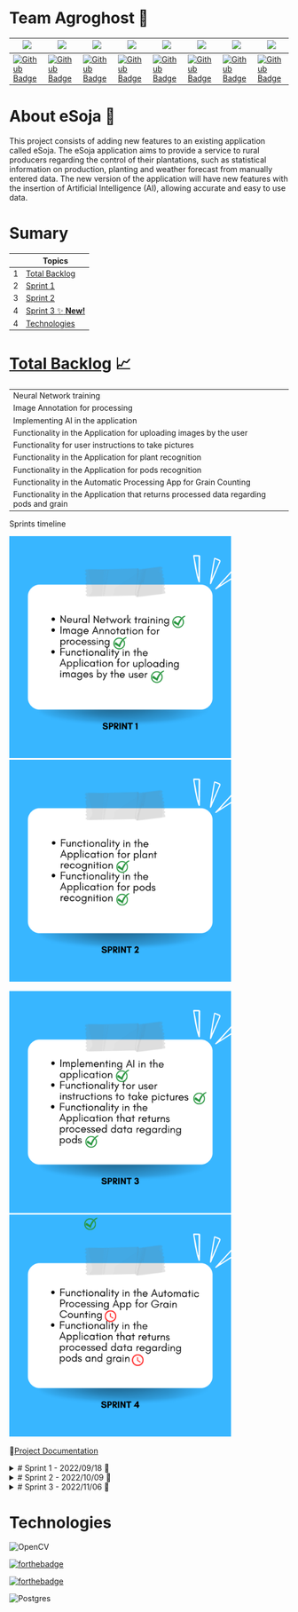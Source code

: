 # Team Agroghost 🌱

| <img src="https://avatars.githubusercontent.com/u/62018632?v=4" width="100"/> | <img src="https://media.discordapp.net/attachments/829118904005558292/982984166750691378/WhatsApp_Image_2022-04-26_at_12.52.16.jpeg?width=473&height=473" width="100"/>| <img src="https://media.discordapp.net/attachments/829118904005558292/982984491138166794/Enviar20220506_213849.jpg?width=473&height=473" width="100"/>| <img src="https://media.discordapp.net/attachments/829118904005558292/982984166008303647/223465422_565611791316450_2502397049837354049_n.jpg?width=473&height=473" width="100"/>|<img src="https://media.discordapp.net/attachments/829118904005558292/982984167035912242/WhatsApp_Image_2022-04-26_at_18.16.12.jpeg?width=472&height=473" width="100"/>|<img src="https://media.discordapp.net/attachments/829118904005558292/982984165584695307/WhatsApp_Image_2022-04-26_at_18.28.08.jpeg?width=472&height=473" width="100"/>|<img src="https://avatars.githubusercontent.com/u/67353070?v=4" width="100"/>|<img src="https://avatars.githubusercontent.com/u/64503782?v=4" width="100"/>|
|---|---| ---| --- |---| ---|---|---|
|[![Github Badge](https://img.shields.io/badge/Letícia-100000?style=for-the-badge&logo=github&logoColor=white)](https://github.com/LeticiaSan)|[![Github Badge](https://img.shields.io/badge/Brenno-100000?style=for-the-badge&logo=github&logoColor=white)](https://github.com/brennorichard)|[![Github Badge](https://img.shields.io/badge/Henrique-100000?style=for-the-badge&logo=github&logoColor=white)](https://github.com/henrique73)|[![Github Badge](https://img.shields.io/badge/Gabriel-100000?style=for-the-badge&logo=github&logoColor=white)](https://github.com/Gabrieltg7)|[![Github Badge](https://img.shields.io/badge/Luiz-100000?style=for-the-badge&logo=github&logoColor=white)](https://github.com/Salitop)|[![Github Badge](https://img.shields.io/badge/Edryan-100000?style=for-the-badge&logo=github&logoColor=white)](https://github.com/edryan25)|[![Github Badge](https://img.shields.io/badge/Ana-100000?style=for-the-badge&logo=github&logoColor=white)](https://github.com/AnafGodoy)|[![Github Badge](https://img.shields.io/badge/Levi-100000?style=for-the-badge&logo=github&logoColor=white)](https://github.com/levizoca)|

# About eSoja 🌱

This project consists of adding new features to an existing application called eSoja. The eSoja application aims to provide a service to rural producers regarding the control of their plantations, such as statistical information on production, planting and weather forecast from manually entered data. The new version of the application will have new features with the insertion of Artificial Intelligence (AI), allowing accurate and easy to use data.

# Sumary

|  | Topics |
| ---|---- | 
| 1 | <a href="#total-backlog-">Total Backlog</a>|
| 2 | <a href="#sprint-1---20220918-">Sprint 1</a> | 
| 3 | <a href="#sprint-2---20221009-">Sprint 2</a> |
| 4 | <a href="#sprint-3---20221106-">Sprint 3 :sparkles: **New!**</a>|
| 4 | <a href="#Technologies">Technologies</a> |

# [Total Backlog]([https://fatecspgov-my.sharepoint.com/personal/brenno_almeida_fatec_sp_gov_br/_layouts/15/onedrive.aspx?ga=1&id=%2Fpersonal%2Fbrenno%5Falmeida%5Ffatec%5Fsp%5Fgov%5Fbr%2FDocuments%2FAPI%2D2022%2D2%2DVISIONA%2DAIRGHOST%2FProduct%20Backlog%2DAirGhost%2Emd&parent=%2Fpersonal%2Fbrenno%5Falmeida%5Ffatec%5Fsp%5Fgov%5Fbr%2FDocuments%2FAPI%2D2022%2D2%2DVISIONA%2DAIRGHOST]) 📈

| |
| ----|
|Neural Network training|
|Image Annotation for processing|
|Implementing AI in the application|
|Functionality in the Application for uploading images by the user|
|Functionality for user instructions to take pictures|
|Functionality in the Application for plant recognition|
|Functionality in the Application for pods recognition|
|Functionality in the Automatic Processing App for Grain Counting|
|Functionality in the Application that returns processed data regarding pods and grain|

<p align= "justify">Sprints timeline</p>
<p align="justify">
        <img src="https://github.com/brennorichard/FrontEnd-API2021/blob/main/readassets/1.png" width="400"/>
        <img src="https://github.com/brennorichard/FrontEnd-API2021/blob/main/readassets/2.png" width="400"/>

<p align= "justify"></p>
<p align="justify">
        <img src="https://github.com/brennorichard/FrontEnd-API2021/blob/main/readassets/3.png" width="400"/>
        <img src="https://github.com/brennorichard/FrontEnd-API2021/blob/main/readassets/4.png" width="400"/>

📖[Project Documentation](https://fatecspgov-my.sharepoint.com/:f:/g/personal/brenno_almeida_fatec_sp_gov_br/ErwJSQ5FozJHvck9fD3RDbUBCQt8eVTfyPMzrhL25Ij0hA?e=uPVqZD)



<details>
    <summary># Sprint 1 - 2022/09/18 🌱</summary>
## What have we done?


In this first Sprint we focused on correcting and adjusting the base application (eSoja) so that we can build on that. We define the technologies and carry out tasks aimed at studying them. We have added the functionality to insert crop images into the Application for image processing. We have modeled the neural network so that we can process soybean images.


| Minimum Viable Product                                      |
| ----------------------------------------------------------- |
| **In-app image insertion functionality** :heavy_check_mark: |

## Demo Video 

https://user-images.githubusercontent.com/61993394/190942778-c040a491-53b3-4479-9574-6aef9797cec5.mp4
</details>



<details>
    <summary># Sprint 2 - 2022/10/09 🌱</summary>


## What have we done?

In this second Sprint we did the recognition of the soybean plant and the recognition of the pod using AI.

| Minimum Viable Product                        |
| --------------------------------------------- |
| **recognition of the pod** :heavy_check_mark: |

## Demo Images

<img src="https://user-images.githubusercontent.com/62018632/194791135-c598d851-da8e-4098-aa65-2acb72c5501f.png" width="400"/>
</details>



<details>
    <summary># Sprint 3 - 2022/11/06 🌱</summary>


## What have we done?

In this third Sprint we did the Implementing AI in the application.

| Minimum Viable Product                                    |
| --------------------------------------------------------- |
| **Implementing AI in the application** :heavy_check_mark: |

## Demo Images

<img src = "https://github.com/brennorichard/FrontEnd-API2021/blob/main/assets/tela%20amostras.png" width="400"/>
</details>




# Technologies

![OpenCV](https://img.shields.io/badge/opencv-%23white.svg?style=for-the-badge&logo=opencv&logoColor=white)

[![forthebadge](https://img.shields.io/badge/Node.js-43853D?style=for-the-badge&logo=node.js&logoColor=white)](https://nodejs.org/en/) 

[![forthebadge](https://img.shields.io/badge/React_Native-20232A?style=for-the-badge&logo=react&logoColor=61DAFB)](https://reactnative.dev/)

![Postgres](https://img.shields.io/badge/postgres-%23316192.svg?style=for-the-badge&logo=postgresql&logoColor=white)

